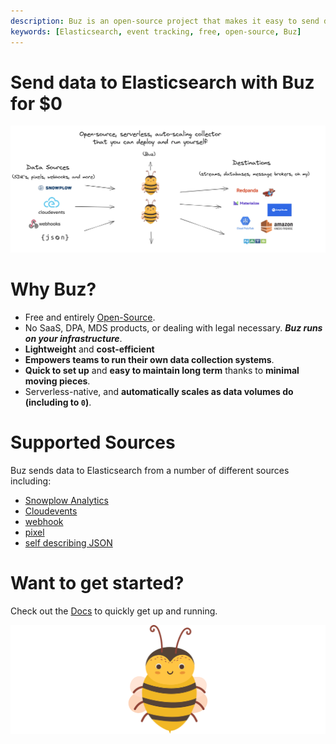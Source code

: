 ```yaml
---
description: Buz is an open-source project that makes it easy to send data to Elasticsearch
keywords: [Elasticsearch, event tracking, free, open-source, Buz]
---
```


# Send data to Elasticsearch with Buz for $0

![buzz](../../../static/img/buzflow.png)


# Why Buz?

- Free and entirely [Open-Source](https://github.com/silverton-io/buz).
- No SaaS, DPA, MDS products, or dealing with legal necessary. ***Buz runs on your infrastructure***.
- **Lightweight** and **cost-efficient**
- **Empowers teams to run their own data collection systems**.
- **Quick to set up** and **easy to maintain long term** thanks to **minimal moving pieces**.
- Serverless-native, and **automatically scales as data volumes do (including to `0`)**.


# Supported Sources

Buz sends data to Elasticsearch from a number of different sources including:

- [Snowplow Analytics](/sources/snowplow-analytics)
- [Cloudevents](/sources/cloudevents)
- [webhook](/sources/webhook)
- [pixel](/sources/pixel)
- [self describing JSON](/sources/self-describing-json)


# Want to get started?

Check out the [Docs](/) to quickly get up and running.


![buzz](../../../static/img/buzz.png)
